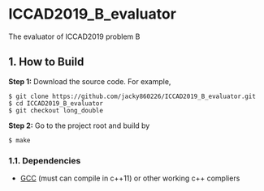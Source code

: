 # ICCAD2019_B_evaluator
The evaluator of ICCAD2019 problem B
## 1. How to Build
**Step 1:** Download the source code. For example,
~~~
$ git clone https://github.com/jacky860226/ICCAD2019_B_evaluator.git
$ cd ICCAD2019_B_evaluator
$ git checkout long_double
~~~

**Step 2:** Go to the project root and build by
~~~
$ make
~~~

### 1.1. Dependencies

* [GCC](https://gcc.gnu.org/) (must can compile in c++11) or other working c++ compliers
